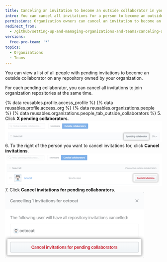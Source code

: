 ```yaml
---
title: Canceling an invitation to become an outside collaborator in your organization
intro: You can cancel all invitations for a person to become an outside collaborator on repositories owned by your organization.
permissions: Organization owners can cancel an invitation to become an outside collaborator in the organization.
redirect_from:
  - /github/setting-up-and-managing-organizations-and-teams/canceling-an-invitation-to-become-an-outside-collaborator-in-your-organization
versions:
  free-pro-team: '*'
topics:
  - Organizations
  - Teams
---
```


You can view a list of all people with pending invitations to become an outside collaborator on any repository owned by your organization.

For each pending collaborator, you can cancel all invitations to join organization repositories at the same time.

{% data reusables.profile.access_profile %}
{% data reusables.profile.access_org %}
{% data reusables.organizations.people %}
{% data reusables.organizations.people_tab_outside_collaborators %}
5. Click **X pending collaborators**.
  !["Pending collaborators" button](/assets/images/help/organizations/pending-collaborator-list.png)
6. To the right of the person you want to cancel invitations for, click **Cancel invitations**.
  !["Cancel invitation" button](/assets/images/help/organizations/cancel-pending-collaborators.png)
7. Click **Cancel invitations for pending collaborators**.
  ![Button to confirm cancellation](/assets/images/help/organizations/confirm-cancelation-of-pending-collaborators.png)
